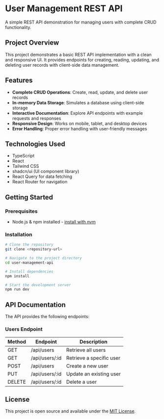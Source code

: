 
# User Management REST API

A simple REST API demonstration for managing users with complete CRUD functionality.

## Project Overview

This project demonstrates a basic REST API implementation with a clean and responsive UI. It provides endpoints for creating, reading, updating, and deleting user records with client-side data management.

## Features

- **Complete CRUD Operations**: Create, read, update, and delete user records
- **In-memory Data Storage**: Simulates a database using client-side storage
- **Interactive Documentation**: Explore API endpoints with example requests and responses
- **Responsive Design**: Works on mobile, tablet, and desktop devices
- **Error Handling**: Proper error handling with user-friendly messages

## Technologies Used

- TypeScript
- React
- Tailwind CSS
- shadcn/ui (UI component library)
- React Query for data fetching
- React Router for navigation

## Getting Started

### Prerequisites

- Node.js & npm installed - [install with nvm](https://github.com/nvm-sh/nvm#installing-and-updating)

### Installation

```sh
# Clone the repository
git clone <repository-url>

# Navigate to the project directory
cd user-management-api

# Install dependencies
npm install

# Start the development server
npm run dev
```

## API Documentation

The API provides the following endpoints:

### Users Endpoint

| Method | Endpoint     | Description               |
|--------|--------------|---------------------------|
| GET    | /api/users   | Retrieve all users        |
| GET    | /api/users/:id | Retrieve a specific user |
| POST   | /api/users   | Create a new user         |
| PUT    | /api/users/:id | Update an existing user  |
| DELETE | /api/users/:id | Delete a user            |

## License

This project is open source and available under the [MIT License](LICENSE).
